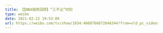 ```yaml
---
title: 【【NBA搞笑回顾】“三不沾”时刻
type: weibo
date: 2021-02-22 19:53:09
url: https://weibo.com/tv/show/1034:4608766872846344?from=old_pc_videoshow
---
```


<!-- more -->